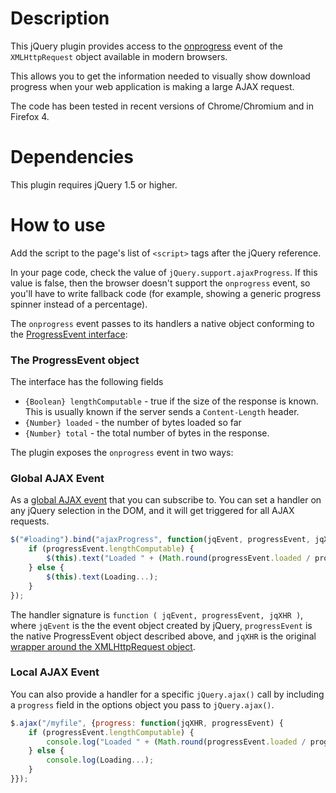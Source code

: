 # Description

This jQuery plugin provides access to the [onprogress](http://www.w3.org/TR/progress-events/) event of the `XMLHttpRequest` object available
in modern browsers.

This allows you to get the information needed to visually show download progress when your web application is
making a large AJAX request.

The code has been tested in recent versions of Chrome/Chromium and in Firefox 4.

# Dependencies

This plugin requires jQuery 1.5 or higher.

# How to use

Add the script to the page's list of `<script>` tags after the jQuery reference.

In your page code, check the value of `jQuery.support.ajaxProgress`. If this value is false, then the browser doesn't
support the `onprogress` event, so you'll have to write fallback code (for example, showing a generic progress spinner
instead of a percentage).

The `onprogress` event passes to its handlers a native object conforming to the
[ProgressEvent interface](http://www.w3.org/TR/progress-events/#interface-progressevent):

### The ProgressEvent object

The interface has the following fields

 - `{Boolean} lengthComputable` - true if the size of the response is known. This is usually known if the server sends a `Content-Length` header.
 - `{Number} loaded` - the number of bytes loaded so far
 - `{Number} total` - the total number of bytes in the response.

The plugin exposes the `onprogress` event in two ways:

### Global AJAX Event
As a [global AJAX event](http://docs.jquery.com/Ajax_Events#Global_Events) that you can subscribe to.
You can set a handler on any jQuery selection in the DOM, and it will get triggered for all AJAX requests.

```javascript
$("#loading").bind("ajaxProgress", function(jqEvent, progressEvent, jqXHR) {
    if (progressEvent.lengthComputable) {
        $(this).text("Loaded " + (Math.round(progressEvent.loaded / progressEvent.total * 100)) + "%");
    } else {
        $(this).text(Loading...);
    }
});
```

The handler signature is `function ( jqEvent, progressEvent, jqXHR )`, where `jqEvent` is the the event object created by
jQuery, `progressEvent` is the native ProgressEvent object described above, and `jqXHR` is the original
[wrapper around the XMLHttpRequest object](http://api.jquery.com/jQuery.ajax/#jqXHR).

### Local AJAX Event

You can also provide a handler for a specific `jQuery.ajax()` call by including a `progress` field in the options
object you pass to `jQuery.ajax()`.

```javascript
$.ajax("/myfile", {progress: function(jqXHR, progressEvent) {
    if (progressEvent.lengthComputable) {
        console.log("Loaded " + (Math.round(progressEvent.loaded / progressEvent.total * 100)) + "%");
    } else {
        console.log(Loading...);
    }
}});
```